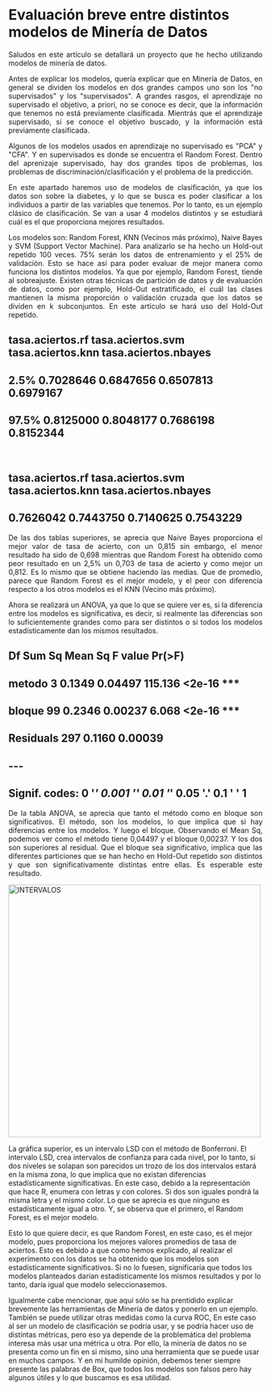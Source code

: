 Evaluación breve entre distintos modelos de Minería de Datos
================
<div align="justify">
    <p>Saludos en este artículo se detallará un proyecto que he hecho utilizando modelos de minería de datos.
    </p>   
    <p>
    Antes de explicar los modelos, quería explicar que en Minería de Datos, en general se dividen los modelos en dos grandes campos uno son los "no supervisados" y los "supervisados". A grandes rasgos, el aprendizaje no supervisado el objetivo, a priori, no se conoce es decir, que la información que tenemos no está previamente clasificada. Mientrás que el aprendizaje supervisado, si se conoce el objetivo buscado, y la información está previamente clasificada.
    </p>
    <p>
    Algunos de los modelos usados en aprendizaje no supervisado es "PCA" y "CFA". Y en supervisados es donde se encuentra el Random Forest. Dentro del aprenizaje supervisado, hay dos grandes tipos de problemas, los problemas de discriminación/clasificación y el problema de la predicción.
    </p>
    <p>
        En este apartado haremos uso de modelos de clasificación, ya que los datos son sobre la diabetes, y lo que se busca es poder clasificar a los individuos a partir de las variables que tenemos. Por lo tanto, es un ejemplo clásico de clasificación. Se van a usar 4 modelos distintos y se estudiará cuál es el que proporciona mejores resultados.
    </p>
    <p>
        Los modelos son: Random Forest, KNN (Vecinos más próximo), Naive Bayes y SVM (Support Vector Machine). Para analizarlo se ha hecho un Hold-out repetido 100 veces. 75% serán los datos de entrenamiento y el 25% de validación. Esto se hace así para poder evaluar de mejor manera como funciona los distintos modelos. Ya que por ejemplo, Random Forest, tiende al sobreajuste. Existen otras técnicas de partición de datos y de evaluación de datos, como por ejemplo, Hold-Out estratificado, el cuál las clases mantienen la misma proporción o validación cruzada que los datos se dividen en k subconjuntos. En este artículo se hará uso del Hold-Out repetido.
    </p>
</div>

##       tasa.aciertos.rf tasa.aciertos.svm tasa.aciertos.knn tasa.aciertos.nbayes
## 2.5%         0.7028646         0.6847656         0.6507813            0.6979167
## 97.5%        0.8125000         0.8048177         0.7686198            0.8152344
<br>

##     tasa.aciertos.rf    tasa.aciertos.svm    tasa.aciertos.knn tasa.aciertos.nbayes
##            0.7626042            0.7443750            0.7140625      0.7543229


<div align = "justify">
    <p>
        De las dos tablas superiores, se aprecia que Naive Bayes proporciona el mejor valor de tasa de acierto, con un 0,815 sin embargo, el menor resultado ha sido de 0,698 mientras que Random Forest ha obtenido como peor resultado en un 2,5% un 0,703 de tasa de acierto y como mejor un 0,812. Es lo mismo que se obtiene haciendo las medias. Que de promedio, parece que Random Forest es el mejor modelo, y el peor con diferencia respecto a los otros modelos es el KNN (Vecino más próximo).
    </p>
    <p>
        Ahora se realizará un ANOVA, ya que lo que se quiere ver es, si la diferencia entre los modelos es significativa, es decir, si realmente las diferencias son lo suficientemente grandes como para ser distintos o si todos los modelos estadísticamente dan los mismos resultados.
    </p>
</div>

##              Df Sum Sq Mean Sq F value Pr(>F)    
## metodo        3 0.1349 0.04497 115.136 <2e-16 ***
## bloque       99 0.2346 0.00237   6.068 <2e-16 ***
## Residuals   297 0.1160 0.00039                   
## ---
## Signif. codes:  0 '***' 0.001 '**' 0.01 '*' 0.05 '.' 0.1 ' ' 1
<div align="justify">
<p>
    De la tabla ANOVA, se aprecia que tanto el método como en bloque son significativos. El método, son los modelos, lo que implica que si hay diferencias entre los modelos. Y luego el bloque. Observando el Mean Sq, podemos ver como el método tiene 0,04497 y el bloque 0,00237. Y los dos son superiores al residual. Que el bloque sea significativo, implica que las diferentes particiones que se han hecho en Hold-Out repetido son distintos y que son significativamente distintas entre ellas. Es esperable este resultado.
</p>
</div>
<img src="https://raw.githubusercontent.com/davecas1/davecas1.github.io/master/pro2_img/pressure-3.png" alt="INTERVALOS" width="500">
<div align = "jutify">
    <p>
        La gráfica superior, es un intervalo LSD con el método de Bonferroni. El intervalo LSD, crea intervalos de confianza para cada nivel, por lo tanto, si dos niveles se solapan son parecidos un trozo de los dos intervalos estará en la misma zona, lo que implica que no existan diferencias estadísticamente significativas. En este caso, debido a la representación que hace R, enumera con letras y con colores. Si dos son iguales pondrá la misma letra y el mismo color. Lo que se aprecia es que ninguno es estadísticamente igual a otro. Y, se observa que el primero, el Random Forest, es el mejor modelo.
    </p>
    <p>
        Esto lo que quiere decir, es que Random Forest, en este caso, es el mejor modelo, pues proporciona los mejores valores promedios de tasa de aciertos. Esto es debido a que como hemos explicado, al realizar el experimento con los datos se ha obtenido que los modelos son estadísticamente significativos. Si no lo fuesen, significaría que todos los modelos planteados darían estadísticamente los mismos resultados y por lo tanto, daría igual que modelo seleccionasemos.
    </p>
    <p>
        Igualmente cabe mencionar, que aquí sólo se ha prentidido explicar brevemente las herramientas de Minería de datos y ponerlo en un ejemplo. También se puede utilizar otras medidas como la curva ROC, En este caso al ser un modelo de clasificación se podría usar, y se podría hacer uso de distintas métricas, pero eso ya depende de la problemática del problema interesa más usar una métrica u otra. Por ello, la minería de datos no se presenta como un fin en si mismo, sino una herramienta que se puede usar en muchos campos. Y en mi humilde opinión, debemos tener siempre presente las palabras de Box, que todos los modelos son falsos pero hay algunos útiles y lo que buscamos es esa utilidad.
    </p>
</div>
